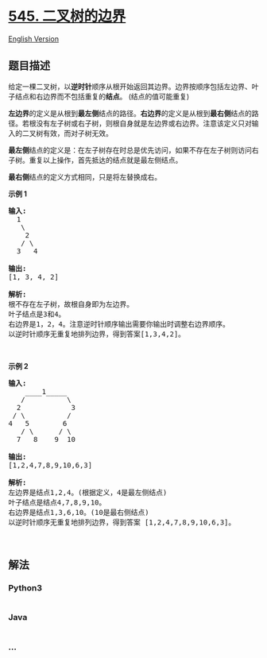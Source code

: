 # [545. 二叉树的边界](https://leetcode-cn.com/problems/boundary-of-binary-tree)

[English Version](/solution/0500-0599/0545.Boundary%20of%20Binary%20Tree/README_EN.md)

## 题目描述
<!-- 这里写题目描述 -->
<p>给定一棵二叉树，以<strong>逆时针</strong>顺序从根开始返回其边界。边界按顺序包括左边界、叶子结点和右边界而不包括重复的<strong>结点</strong>。 (结点的值可能重复)</p>

<p><strong>左边界</strong>的定义是从根到<strong>最左侧</strong>结点的路径。<strong>右边界</strong>的定义是从根到<strong>最右侧</strong>结点的路径。若根没有左子树或右子树，则根自身就是左边界或右边界。注意该定义只对输入的二叉树有效，而对子树无效。</p>

<p><strong>最左侧</strong>结点的定义是：在左子树存在时总是优先访问，如果不存在左子树则访问右子树。重复以上操作，首先抵达的结点就是最左侧结点。</p>

<p><strong>最右侧</strong>结点的定义方式相同，只是将左替换成右。</p>

<p><strong>示例 1</strong></p>

<pre><strong>输入:</strong>
  1
   \
    2
   / \
  3   4

<strong>输出:</strong>
[1, 3, 4, 2]

<strong>解析:</strong>
根不存在左子树，故根自身即为左边界。
叶子结点是3和4。
右边界是1，2，4。注意逆时针顺序输出需要你输出时调整右边界顺序。
以逆时针顺序无重复地排列边界，得到答案[1,3,4,2]。
</pre>

<p> </p>

<p><strong>示例 2</strong></p>

<pre><strong>输入:</strong>
    ____1_____
   /          \
  2            3
 / \          / 
4   5        6   
   / \      / \
  7   8    9  10  
       
<strong>输出:</strong>
[1,2,4,7,8,9,10,6,3]

<strong>解析:</strong>
左边界是结点1,2,4。(根据定义，4是最左侧结点)
叶子结点是结点4,7,8,9,10。
右边界是结点1,3,6,10。(10是最右侧结点)
以逆时针顺序无重复地排列边界，得到答案 [1,2,4,7,8,9,10,6,3]。
</pre>

<p> </p>



## 解法
<!-- 这里可写通用的实现逻辑 -->


<!-- tabs:start -->

### **Python3**
<!-- 这里可写当前语言的特殊实现逻辑 -->

```python

```

### **Java**
<!-- 这里可写当前语言的特殊实现逻辑 -->

```java

```

### **...**
```

```

<!-- tabs:end -->